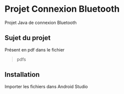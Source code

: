 # Projet Connexion Bluetooth

Projet Java de connexion Bluetooth

## Sujet du projet 

Présent en pdf dans le fichier

> pdfs

## Installation

Importer les fichiers dans Android Studio

